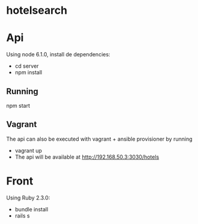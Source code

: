 # hotelsearch

Api
======
Using node 6.1.0, install de dependencies:
- cd server
- npm install

Running
---------
npm start

Vagrant
----
The api can also be executed with vagrant + ansible provisioner by running
- vagrant up
- The api will be available at http://192.168.50.3:3030/hotels

Front
======

Using Ruby 2.3.0:

- bundle install
- rails s
